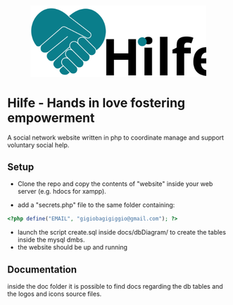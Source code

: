 <p align="center">
  <img src="https://github.com/leo-tasso/Hilfe/blob/master/LogoRes/SVG/LogoHeart.svg?raw=true" width="400" />
</p>

# Hilfe - Hands in love fostering empowerment
A social network website written in php to coordinate manage and support voluntary social help.

## Setup
* Clone the repo and copy the contents of "website" inside your web server (e.g. hdocs for xampp).

* add a "secrets.php" file to the same folder containing: 
```php
<?php define("EMAIL", "gigiobagigiggio@gmail.com"); ?>
```

* launch the script create.sql inside docs/dbDiagram/ to create the tables inside the mysql dmbs.
* the website should be up and running

## Documentation
inside the doc folder it is possible to find docs regarding the db tables and the logos and icons source files.
  

